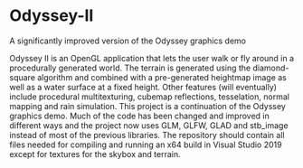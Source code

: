 # Odyssey-II
A significantly improved version of the Odyssey graphics demo

Odyssey II is an OpenGL application that lets the user walk or fly around in a procedurally generated world. The terrain is generated using the diamond-square algorithm and combined with a pre-generated heightmap image as well as a water surface at a fixed height. Other features (will eventually) include procedural multitexturing, cubemap reflections, tesselation, normal mapping and rain simulation.
This project is a continuation of the Odyssey graphics demo. Much of the code has been changed and improved in different ways and the project now uses GLM, GLFW, GLAD and stb_image instead of most of the previous libraries. The repository should contain all files needed for compiling and running an x64 build in Visual Studio 2019 except for textures for the skybox and terrain.
